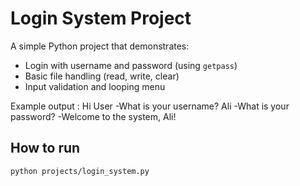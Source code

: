 # Login System Project

A simple Python project that demonstrates:
- Login with username and password (using `getpass`)
- Basic file handling (read, write, clear)
- Input validation and looping menu

Example output :
Hi User
-What is your username? Ali
-What is your password?
-Welcome to the system, Ali!

## How to run
```bash
python projects/login_system.py



